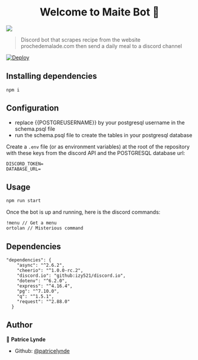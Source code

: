 <h1 align="center">Welcome to Maite Bot 👋</h1>
<p>
  <img src="https://img.shields.io/badge/version-1.0.0-blue.svg?cacheSeconds=2592000" />
</p>

> Discord bot that scrapes recipe from the website prochedemalade.com then send a daily meal to a discord channel

[![Deploy](https://www.herokucdn.com/deploy/button.svg)](https://heroku.com/deploy?template=https://github.com/patricelynde/DiscordMaiteBot)

## Installing dependencies

```
npm i
```

## Configuration

- replace {{POSTGREUSERNAME}} by your postgresql username in the schema.psql file
- run the schema.psql file to create the tables in your postgresql database

Create a `.env` file (or as environment variables) at the root of the repository with these keys from the discord API and the POSTGRESQL database url:
```
DISCORD_TOKEN=
DATABASE_URL=
```

## Usage

```sh
npm run start
```

Once the bot is up and running, here is the discord commands:
```
!menu // Get a menu
ortolan // Misterious command
```

## Dependencies

```
"dependencies": {
    "async": "^2.6.2",
    "cheerio": "^1.0.0-rc.2",
    "discord.io": "github:izy521/discord.io",
    "dotenv": "^6.2.0",
    "express": "^4.16.4",
    "pg": "^7.10.0",
    "q": "^1.5.1",
    "request": "^2.88.0"
  }
```

## Author

👤 **Patrice Lynde**

* Github: [@patricelynde](https://github.com/patricelynde)
